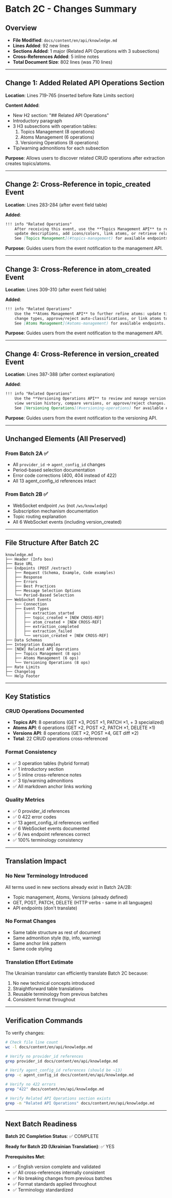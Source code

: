 # Batch 2C - Changes Summary

## Overview
- **File Modified**: `docs/content/en/api/knowledge.md`
- **Lines Added**: 92 new lines
- **Sections Added**: 1 major (Related API Operations with 3 subsections)
- **Cross-References Added**: 5 inline notes
- **Total Document Size**: 802 lines (was 710 lines)

---

## Change 1: Added Related API Operations Section

**Location**: Lines 719-765 (inserted before Rate Limits section)

**Content Added**:
- New H2 section: "## Related API Operations"
- Introductory paragraph
- 3 H3 subsections with operation tables:
  1. Topics Management (8 operations)
  2. Atoms Management (6 operations)
  3. Versioning Operations (8 operations)
- Tip/warning admonitions for each subsection

**Purpose**: Allows users to discover related CRUD operations after extraction creates topics/atoms.

---

## Change 2: Cross-Reference in topic_created Event

**Location**: Lines 283-284 (after event field table)

**Added**:
```markdown
!!! info "Related Operations"
    After receiving this event, use the **Topics Management API** to refine the topic:
    update descriptions, add icons/colors, link atoms, or retrieve related messages.
    See [Topics Management](#topics-management) for available endpoints.
```

**Purpose**: Guides users from the event notification to the management API.

---

## Change 3: Cross-Reference in atom_created Event

**Location**: Lines 309-310 (after event field table)

**Added**:
```markdown
!!! info "Related Operations"
    Use the **Atoms Management API** to further refine atoms: update titles/content,
    change types, approve/reject auto-classifications, or link atoms together.
    See [Atoms Management](#atoms-management) for available endpoints.
```

**Purpose**: Guides users from the event notification to the management API.

---

## Change 4: Cross-Reference in version_created Event

**Location**: Lines 387-388 (after context explanation)

**Added**:
```markdown
!!! info "Related Operations"
    Use the **Versioning Operations API** to review and manage version changes:
    view version history, compare versions, or approve/reject changes.
    See [Versioning Operations](#versioning-operations) for available endpoints.
```

**Purpose**: Guides users from the event notification to the versioning API.

---

## Unchanged Elements (All Preserved)

### From Batch 2A ✅
- All `provider_id` → `agent_config_id` changes
- Period-based selection documentation
- Error code corrections (400, 404 instead of 422)
- All 13 agent_config_id references intact

### From Batch 2B ✅
- WebSocket endpoint `/ws` (not `/ws/knowledge`)
- Subscription mechanism documentation
- Topic routing explanation
- All 6 WebSocket events (including version_created)

---

## File Structure After Batch 2C

```
knowledge.md
├── Header (Info box)
├── Base URL
├── Endpoints (POST /extract)
│   ├── Request (Schema, Example, Code examples)
│   ├── Response
│   ├── Errors
│   ├── Best Practices
│   ├── Message Selection Options
│   └── Period-Based Selection
├── WebSocket Events
│   ├── Connection
│   ├── Event Types
│   │   ├── extraction_started
│   │   ├── topic_created + [NEW CROSS-REF]
│   │   ├── atom_created + [NEW CROSS-REF]
│   │   ├── extraction_completed
│   │   ├── extraction_failed
│   │   └── version_created + [NEW CROSS-REF]
├── Data Schemas
├── Integration Examples
├── [NEW] Related API Operations
│   ├── Topics Management (8 ops)
│   ├── Atoms Management (6 ops)
│   └── Versioning Operations (8 ops)
├── Rate Limits
├── Changelog
└── Help Footer
```

---

## Key Statistics

### CRUD Operations Documented
- **Topics API**: 8 operations (GET ×3, POST ×1, PATCH ×1, + 3 specialized)
- **Atoms API**: 6 operations (GET ×2, POST ×2, PATCH ×1, DELETE ×1)
- **Versions API**: 8 operations (GET ×2, POST ×4, GET diff ×2)
- **Total**: 22 CRUD operations cross-referenced

### Format Consistency
- ✅ 3 operation tables (hybrid format)
- ✅ 1 introductory section
- ✅ 5 inline cross-reference notes
- ✅ 3 tip/warning admonitions
- ✅ All markdown anchor links working

### Quality Metrics
- ✅ 0 provider_id references
- ✅ 0 422 error codes
- ✅ 13 agent_config_id references verified
- ✅ 6 WebSocket events documented
- ✅ 6 /ws endpoint references correct
- ✅ 100% terminology consistency

---

## Translation Impact

### No New Terminology Introduced
All terms used in new sections already exist in Batch 2A/2B:
- Topic management, Atoms, Versions (already defined)
- GET, POST, PATCH, DELETE (HTTP verbs - same in all languages)
- API endpoints (don't translate)

### No Format Changes
- Same table structure as rest of document
- Same admonition style (tip, info, warning)
- Same anchor link pattern
- Same code styling

### Translation Effort Estimate
The Ukrainian translator can efficiently translate Batch 2C because:
1. No new technical concepts introduced
2. Straightforward table translations
3. Reusable terminology from previous batches
4. Consistent format throughout

---

## Verification Commands

To verify changes:

```bash
# Check file line count
wc -l docs/content/en/api/knowledge.md

# Verify no provider_id references
grep provider_id docs/content/en/api/knowledge.md

# Verify agent_config_id references (should be ~13)
grep -c agent_config_id docs/content/en/api/knowledge.md

# Verify no 422 errors
grep "422" docs/content/en/api/knowledge.md

# Verify Related API Operations section exists
grep -n "Related API Operations" docs/content/en/api/knowledge.md
```

---

## Next Batch Readiness

**Batch 2C Completion Status**: ✅ COMPLETE

**Ready for Batch 2D (Ukrainian Translation)**: ✅ YES

**Prerequisites Met**:
- ✅ English version complete and validated
- ✅ All cross-references internally consistent
- ✅ No breaking changes from previous batches
- ✅ Format standards applied throughout
- ✅ Terminology standardized

